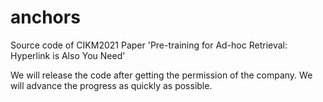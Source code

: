 # anchors
Source code of CIKM2021 Paper 'Pre-training for Ad-hoc Retrieval: Hyperlink is Also You Need'

We will release the code after getting the permission of the company. We will advance the progress as quickly as possible.
